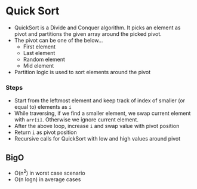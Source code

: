 # Quick Sort

- QuickSort is a Divide and Conquer algorithm. It picks an element as pivot and partitions the given array around the picked pivot. 
- The pivot can be one of the below...
  - First element
  - Last element
  - Random element
  - Mid element
- Partition logic is used to sort elements around the pivot

### Steps
- Start from the leftmost element and keep track of index of smaller (or equal to) elements as `i` 
- While traversing, if we find a smaller element, we swap current element with `arr[i]`. Otherwise we ignore current element. 
- After the above loop, increase `i` and swap value with pivot position
- Return `i` as pivot position
- Recursive calls for QuickSort with low and high values around pivot 

## BigO
- O(n<sup>2</sup>) in worst case scenario
- O(n logn) in average cases